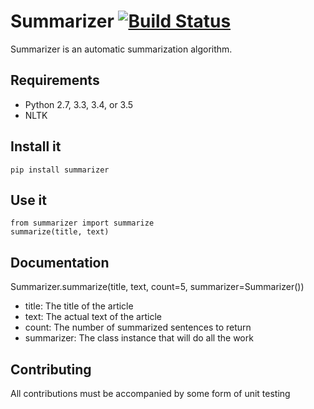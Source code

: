 Summarizer [![Build Status](https://travis-ci.org/michigan-com/summarizer.svg)](https://travis-ci.org/michigan-com/summarizer)
==========

Summarizer is an automatic summarization algorithm.

Requirements
------------

* Python 2.7, 3.3, 3.4, or 3.5
* NLTK

Install it
----------

```
pip install summarizer
```

Use it
------

```
from summarizer import summarize
summarize(title, text)
```

Documentation
-------------

Summarizer.summarize(title, text, count=5, summarizer=Summarizer())

* title: The title of the article
* text: The actual text of the article
* count: The number of summarized sentences to return
* summarizer: The class instance that will do all the work

Contributing
------------

All contributions must be accompanied by some form of unit testing


